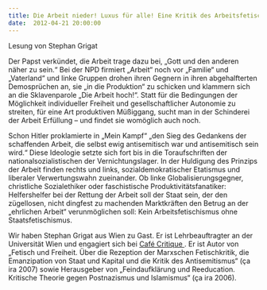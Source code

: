 ```yaml
---
title: Die Arbeit nieder! Luxus für alle! Eine Kritik des Arbeitsfetischismus
date:  2012-04-21 20:00:00
---
```


Lesung von Stephan Grigat



Der Papst verkündet, die Arbeit trage dazu bei, „Gott und den anderen
näher zu sein.“ Bei der NPD firmiert „Arbeit“ noch vor „Familie“ und
„Vaterland“ und linke Gruppen drohen ihren Gegnern in ihren abgehalfterten
Demosprüchen an, sie „in die Produktion“ zu schicken und klammern sich an
die Sklavenparole „Die Arbeit hoch!“. Statt für die Bedingungen der
Möglichkeit individueller Freiheit und gesellschaftlicher Autonomie zu
streiten, für eine Art produktiven Müßiggang, sucht man in der Schinderei
der Arbeit Erfüllung – und findet sie womöglich auch noch.


Schon Hitler proklamierte in „Mein Kampf“ „den Sieg des Gedankens der
schaffenden Arbeit, die selbst ewig antisemitisch war und antisemitisch
sein wird.“ Diese Ideologie setzte sich fort bis in die Toraufschriften
der nationalsozialistischen der Vernichtungslager. In der Huldigung des
Prinzips der Arbeit finden rechts und links, sozialdemokratischer
Etatismus und liberaler Verwertungswahn zueinander. Ob linke
Globalisierungsgegner, christliche Sozialethiker oder faschistische
Produktivitätsfanatiker: Helfershelfer bei der Rettung der Arbeit soll der
Staat sein, der den zügellosen, nicht dingfest zu machenden Marktkräften
den Betrug an der „ehrlichen Arbeit“ verunmöglichen soll: Kein
Arbeitsfetischismus ohne Staatsfetischismus.


Wir haben Stephan Grigat aus Wien zu Gast. Er ist Lehrbeauftragter an
der Universität Wien und engagiert sich bei <a href="http://www.cafecritique.priv.at">Café Critique </a>. Er ist Autor
von „Fetisch und Freiheit. Über die Rezeption der Marxschen Fetischkritik,
die Emanzipation von Staat und Kapital und die Kritik des Antisemitismus“
(ça ira 2007) sowie Herausgeber von „Feindaufklärung und
Reeducation. Kritische Theorie gegen Postnazismus und Islamismus“ (ça ira
2006).


